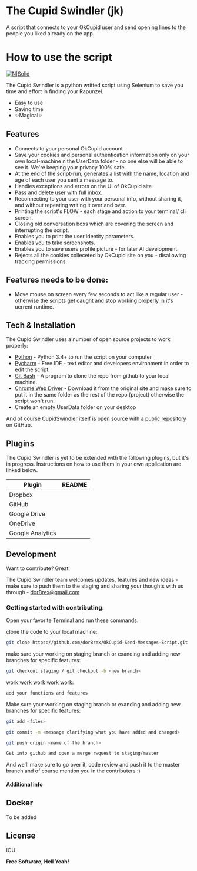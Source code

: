 # The Cupid Swindler (jk)
A script that connects to your OkCupid user and send opening lines to the people you liked already on the app.



# How to use the script

[![N|Solid](https://lh3.googleusercontent.com/a-/AOh14GgMyfq8jQjkbS5klwFUwR3LfhFTxDe3mQWKNdncuQ=s96-c-rg-br100)](https://www.linkedin.com/in/dor-barak/)

The Cupid Swindler is a python writted script using Selenium to save you time and effort in finding your Rapunzel.

- Easy to use
- Saving time
- ✨Magical✨


## Features

- Connects to your personal OkCupid account
- Save your cookies and personal authentication information only on your own local-machine n the UserData folder - no one else will be able to see it. We're keeping your privacy 100% safe.
- At the end of the script-run, generates a list with the name, location and age of each user you sent a message to.
- Handles exceptions and errors on the UI of OkCupid site
- Pass and delete user with full inbox.
- Reconnecting to your user with your personal info, without sharing it, and without repeating writing it over and over.
- Printing the script's FLOW - each stage and action to your terminal/ cli screen.
- Closing old conversation boxs which are covering the screen and interrupting the script.
- Enables you to print the user identity parameters.
- Enables you to take screenshots.
- Enables you to save users profile picture - for later AI development.
- Rejects all the cookies colleceted by OkCupid site on you - disallowing tracking permissions.

## Features needs to be done:
- Move mouse on screen every few seconds to act like a regular user - otherwise the scripts get caught and stop working properly in it's ucrrent runtime.

## Tech & Installation

The Cupid Swindler uses a number of open source projects to work properly:

- [Python] - Python 3.4+ to run the script on your computer
- [Pycharm] - Free IDE - text editor and developers environment in order to edit the script.
- [Git Bash] - A program to clone the repo from github to your local machine.
- [Chrome Web Driver] - Download it from the original site and make sure to put it in the same folder as the rest of the repo (project) otherwise the script won't run.
- Create an empty UserData folder on your desktop


And of course CupidSwindler itself is open source with a [public repository][CupidSwindler]
 on GitHub.

## Plugins

The Cupid Swindler is yet to be extended with the following plugins, but it's in progress.
Instructions on how to use them in your own application are linked below.

| Plugin | README |
| ------ | ------ |
| Dropbox |  |
| GitHub |  |
| Google Drive |  |
| OneDrive |  |
| Google Analytics |  |

## Development

Want to contribute? Great!

The Cupid Swindler team welcomes updates, features and new ideas - make sure to push them to the staging and sharing your thoughts with us through - dorBrex@gmail.com

### Getting started with contributing:

Open your favorite Terminal and run these commands.

clone the code to your local machine:

```sh
git clone https://github.com/dorBrex/OkCupid-Send-Messages-Script.git
```

make sure your working on staging branch or exanding and adding new branches for specific features:

```sh
git checkout staging / git checkout -b <new branch>
```

[work work work work work]:

```sh
add your functions and features
```

Make sure your working on staging branch or exanding and adding new branches for specific features:

```sh
git add <files>
```

```sh
git commit -m <message clarifying what you have added and changed>
```

```sh
git push origin <name of the branch>
```

```sh
Get into github and open a merge rwquest to staging/master
```

And we'll make sure to go over it, code review and push it to the master branch and of course mention you in the contributers :) 

#### Additional info

## Docker
To be added

## License

IOU

**Free Software, Hell Yeah!**

[//]: # (These are reference links used in the body of this note and get stripped out when the markdown processor does its job. There is no need to format nicely because it shouldn't be seen. Thanks SO - http://stackoverflow.com/questions/4823468/store-comments-in-markdown-syntax, and also to https://dillinger.io/)

   [Python]: <https://www.python.org/downloads/>
   [Pycharm]: <https://www.jetbrains.com/pycharm/>
   [Git Bash]: <https://git-scm.com/downloads>
   [CupidSwindler]: <https://github.com/dorBrex/OkCupid-Send-Messages-Script>
   [work work work work work]: <https://www.youtube.com/watch?v=HL1UzIK-flA&ab_channel=RihannaVEVO>
  [Chrome Web Driver]: <https://chromedriver.storage.googleapis.com/index.html?path=99.0.4844.51/>
